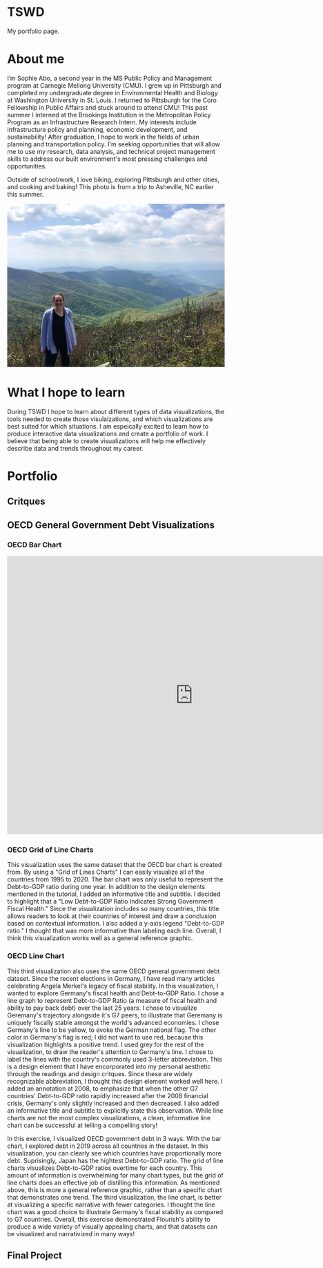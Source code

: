 # TSWD
My portfolio page. 

# About me
I’m Sophie Abo, a second year in the MS Public Policy and Management program at Carnegie Mellong University (CMU). I grew up in Pittsburgh and completed my undergraduate degree in Environmental Health and Biology at Washington University in St. Louis. I returned to Pittsburgh for the Coro Fellowship in Public Affairs and stuck around to attend CMU! This past summer I interned at the Brookings Institution in the Metropolitan Policy Program as an Infrastructure Research Intern. My interests include infrastructure policy and planning, economic development, and sustainability! After graduation, I hope to work in the fields of urban planning and transportation policy. I'm seeking opportunities that will allow me to use my research, data analysis, and technical project management skills to address our built environment's most pressing challenges and opportunities.

Outside of school/work, I love biking, exploring Pittsburgh and other cities, and cooking and baking! This photo is from a trip to Asheville, NC earlier this summer.

![Craggy Gardesn Asheville, NC](Asheville.jpeg)

# What I hope to learn 
During TSWD I hope to learn about different types of data visualizations, the tools needed to create those visulaizations, and which visualizations are best suited for which situations. I am espeically excited to learn how to produce interactive data visualizations and create a portfolio of work. I believe that being able to create visualizations will help me effectively describe data and trends throughout my career. 


# Portfolio

## Critques


## OECD General Government Debt Visualizations
### OECD Bar Chart
<iframe src="https://data.oecd.org/chart/6vsQ" width="860" height="645" style="border: 0" mozallowfullscreen="true" webkitallowfullscreen="true" allowfullscreen="true"><a href="https://data.oecd.org/chart/6vsQ" target="_blank">OECD Chart: General government debt, Total, % of GDP, Annual, 2019</a></iframe>

### OECD Grid of Line Charts
<div class="flourish-embed flourish-chart" data-src="visualisation/7690830"><script src="https://public.flourish.studio/resources/embed.js"></script></div>

This visualization uses the same dataset that the OECD bar chart is created from. By using a "Grid of Lines Charts" I can easily visualize all of the countries from 1995 to 2020. The bar chart was only useful to represent the Debt-to-GDP ratio during one year. In addition to the design elements mentioned in the tutorial, I added an informative title and subtitle. I decided to highlight that a "Low Debt-to-GDP Ratio Indicates Strong Government Fiscal Health." Since the visualization includes so many countries, this title allows readers to look at their countries of interest and draw a conclusion based on contextual information. I also added a y-axis legend "Debt-to-GDP ratio." I thought that was more informative than labeling each line. Overall, I think this visualization works well as a general reference graphic. 

### OECD Line Chart
<div class="flourish-embed flourish-chart" data-src="visualisation/7699015"><script src="https://public.flourish.studio/resources/embed.js"></script></div>

This third visualization also uses the same OECD general government debt dataset. Since the recent elections in Germany, I have read many articles celebrating Angela Merkel's legacy of fiscal stability. In this visualization, I wanted to explore Germany's fiscal health and Debt-to-GDP Ratio. I chose a line graph to represent Debt-to-GDP Ratio (a measure of fiscal health and ability to pay back debt) over the last 25 years. I chose to visualize Geremany's trajectory alongside it's G7 peers, to illustrate that Geremany is uniquely fiscally stable amongst the world's advanced economies. I chose Germany's line to be yellow, to evoke the German national flag. The other color in Germany's flag is red; I did not want to use red, because this visualization highlights a positive trend. I used grey for the rest of the visualization, to draw the reader's attention to Germany's line. I chose to label the lines with the country's commonly used 3-letter abbreviation. This is a design element that I have encorporated into my personal aesthetic through the readings and design critques. Since these are widely recognizable abbreviation, I thought this design element worked well here. I added an annotation at 2008, to emphasize that when the other G7 countries' Debt-to-GDP ratio rapidly increased after the 2008 financial crisis, Germany's only slightly increased and then decreased. I also added an informative title and subtitle to explicitly state this observation. While line charts are not the most complex visualizations, a clean, informative line chart can be successful at telling a compelling story!

In this exercise, I visualized OECD government debt in 3 ways. With the bar chart, I explored debt in 2019 across all countries in the dataset. In this visualization, you can clearly see which countries have proportionally more debt. Suprisingly, Japan has the hightest Debt-to-GDP ratio. The grid of line charts visualizes Debt-to-GDP ratios overtime for each country. This amount of information is overwhelming for many chart types, but the grid of line charts does an effective job of distilling this information. As mentioned above, this is more a general reference graphic, rather than a specific chart that demonstrates one trend. The third visualization, the line chart, is better at visualizing a specific narrative with fewer categories. I thought the line chart was a good choice to illustrate Germany's fiscal stability as compared to G7 countries. Overall, this exercise demonstrated Flourish's ability to produce a wide variety of visually appealing charts, and that datasets can be visualized and narrativized in many ways! 

## Final Project

